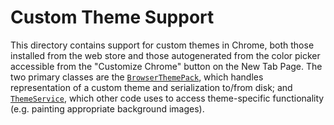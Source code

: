 # Custom Theme Support

This directory contains support for custom themes in Chrome, both those
installed from the web store and those autogenerated from the color picker
accessible from the "Customize Chrome" button on the New Tab Page. The two
primary classes are the [`BrowserThemePack`](browser_theme_pack.h), which
handles representation of a custom theme and serialization to/from disk; and
[`ThemeService`](theme_service.h), which other code uses to access
theme-specific functionality (e.g. painting appropriate background images).

